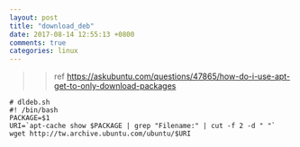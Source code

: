 ```yaml
---
layout: post
title: "download_deb"
date: 2017-08-14 12:55:13 +0800
comments: true
categories: linux
---
```


>> ref https://askubuntu.com/questions/47865/how-do-i-use-apt-get-to-only-download-packages

```
# dldeb.sh
#! /bin/bash
PACKAGE=$1
URI=`apt-cache show $PACKAGE | grep "Filename:" | cut -f 2 -d " "`
wget http://tw.archive.ubuntu.com/ubuntu/$URI
```